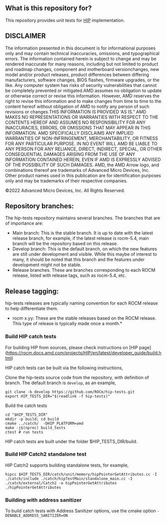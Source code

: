 ## What is this repository for? ###

This repository provides unit tests for  [HIP](https://github.com/ROCm/HIP) implementation.

## DISCLAIMER

The information presented in this document is for informational purposes only and may contain technical inaccuracies, omissions, and typographical errors. The information contained herein is subject to change and may be rendered inaccurate for many reasons, including but not limited to product and roadmap changes, component and motherboard versionchanges, new model and/or product releases, product differences between differing manufacturers, software changes, BIOS flashes, firmware upgrades, or the like. Any computer system has risks of security vulnerabilities that cannot be completely prevented or mitigated.AMD assumes no obligation to update or otherwise correct or revise this information. However, AMD reserves the right to revise this information and to make changes from time to time to the content hereof without obligation of AMD to notify any person of such revisions or changes.THIS INFORMATION IS PROVIDED ‘AS IS.” AMD MAKES NO REPRESENTATIONS OR WARRANTIES WITH RESPECT TO THE CONTENTS HEREOF AND ASSUMES NO RESPONSIBILITY FOR ANY INACCURACIES, ERRORS, OR OMISSIONS THAT MAY APPEAR IN THIS INFORMATION. AMD SPECIFICALLY DISCLAIMS ANY IMPLIED WARRANTIES OF NON-INFRINGEMENT, MERCHANTABILITY, OR FITNESS FOR ANY PARTICULAR PURPOSE. IN NO EVENT WILL AMD BE LIABLE TO ANY PERSON FOR ANY RELIANCE, DIRECT, INDIRECT, SPECIAL, OR OTHER CONSEQUENTIAL DAMAGES ARISING FROM THE USE OF ANY INFORMATION CONTAINED HEREIN, EVEN IF AMD IS EXPRESSLY ADVISED OF THE POSSIBILITY OF SUCH DAMAGES. AMD, the AMD Arrow logo, and combinations thereof are trademarks of Advanced Micro Devices, Inc. Other product names used in this publication are for identification purposes only and may be trademarks of their respective companies.

©2022 Advanced Micro Devices, Inc. All Rights Reserved.

## Repository branches:

The hip-tests repository maintains several branches. The branches that are of importance are:

* Main branch: This is the stable branch. It is up to date with the latest release branch, for example, if the latest release is rocm-5.4, main branch will be the repository based on this release.
* Develop branch: This is the default branch, on which the new features are still under development and visible. While this maybe of interest to many, it should be noted that this branch and the features under development might not be stable.
* Release branches. These are branches corresponding to each ROCM release, listed with release tags, such as rocm-5.4, etc.

## Release tagging:

hip-tests releases are typically naming convention for each ROCM release to help differentiate them.

* rocm x.yy: These are the stable releases based on the ROCM release.
  This type of release is typically made once a month.*


### Build HIP catch tests

For building HIP from sources, please check instructions on [HIP page] (https://rocm.docs.amd.com/projects/HIP/en/latest/developer_guide/build.html)

HIP catch tests can be built via the following instructions,

Clone the hip-tests source code from the repository, with definition of branch. The default branch is `develop`, as an example,
```
git clone -b develop https://github.com/ROCm/hip-tests.git
export HIP_TESTS_DIR="$(readlink -f hip-tests)"
```

Build the catch tests
```
cd "$HIP_TESTS_DIR"
mkdir -p build; cd build
cmake ../catch/  -DHIP_PLATFORM=amd
make -j$(nproc) build_tests
ctest # run tests
```

HIP catch tests are built under the folder $HIP_TESTS_DIR/build.

### Build HIP Catch2 standalone test

HIP Catch2 supports building standalone tests, for example,

```
hipcc $HIP_TESTS_DIR/catch/unit/memory/hipPointerGetAttributes.cc -I ./catch/include ./catch/hipTestMain/standalone_main.cc -I ./catch/external/Catch2 -o hipPointerGetAttributes
./hipPointerGetAttributes
```

### Building with address sanitizer

To build catch tests with Address Sanitizer options, use the cmake option `-DENABLE_ADDRESS_SANITIZER=ON`
